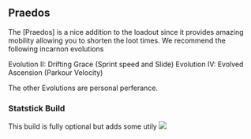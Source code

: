 ## Praedos

The [Praedos] is a nice addition to the loadout since it provides amazing mobility allowing you to shorten the loot times. 
We recommend the following incarnon evolutions

Evolution II: Drifting Grace (Sprint speed and Slide)
Evolution IV: Evolved Ascension (Parkour Velocity)

The other Evolutions are personal perferance.

### Statstick Build

This build is fully optional but adds some utily
![](media/builds_praedos.png)